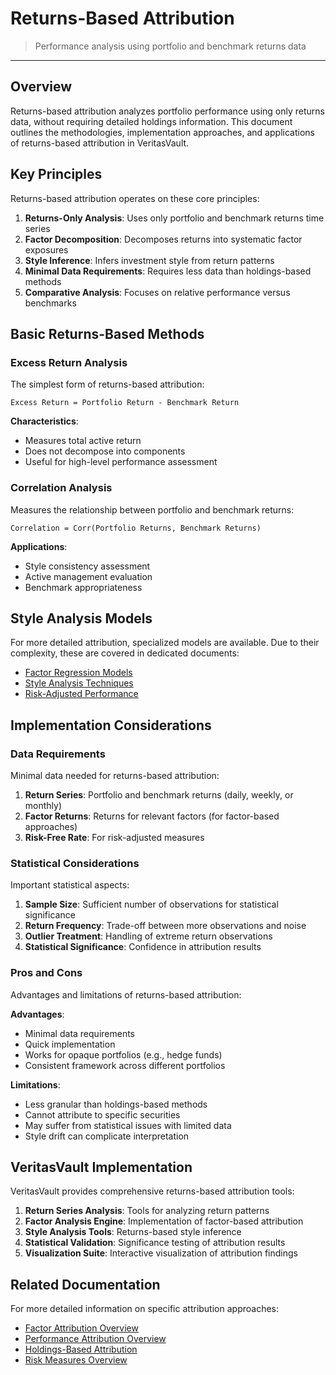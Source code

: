 # Returns-Based Attribution

> Performance analysis using portfolio and benchmark returns data

---

## Overview

Returns-based attribution analyzes portfolio performance using only returns data, without requiring detailed holdings information. This document outlines the methodologies, implementation approaches, and applications of returns-based attribution in VeritasVault.

## Key Principles

Returns-based attribution operates on these core principles:

1. **Returns-Only Analysis**: Uses only portfolio and benchmark returns time series
2. **Factor Decomposition**: Decomposes returns into systematic factor exposures
3. **Style Inference**: Infers investment style from return patterns
4. **Minimal Data Requirements**: Requires less data than holdings-based methods
5. **Comparative Analysis**: Focuses on relative performance versus benchmarks

## Basic Returns-Based Methods

### Excess Return Analysis

The simplest form of returns-based attribution:

```
Excess Return = Portfolio Return - Benchmark Return
```

**Characteristics**:
* Measures total active return
* Does not decompose into components
* Useful for high-level performance assessment

### Correlation Analysis

Measures the relationship between portfolio and benchmark returns:

```
Correlation = Corr(Portfolio Returns, Benchmark Returns)
```

**Applications**:
* Style consistency assessment
* Active management evaluation
* Benchmark appropriateness

## Style Analysis Models

For more detailed attribution, specialized models are available. Due to their complexity, these are covered in dedicated documents:

* [Factor Regression Models](./factor-regression-models.md)
* [Style Analysis Techniques](./style-analysis-techniques.md)
* [Risk-Adjusted Performance](./risk-adjusted-performance.md)

## Implementation Considerations

### Data Requirements

Minimal data needed for returns-based attribution:

1. **Return Series**: Portfolio and benchmark returns (daily, weekly, or monthly)
2. **Factor Returns**: Returns for relevant factors (for factor-based approaches)
3. **Risk-Free Rate**: For risk-adjusted measures

### Statistical Considerations

Important statistical aspects:

1. **Sample Size**: Sufficient number of observations for statistical significance
2. **Return Frequency**: Trade-off between more observations and noise
3. **Outlier Treatment**: Handling of extreme return observations
4. **Statistical Significance**: Confidence in attribution results

### Pros and Cons

Advantages and limitations of returns-based attribution:

**Advantages**:
* Minimal data requirements
* Quick implementation
* Works for opaque portfolios (e.g., hedge funds)
* Consistent framework across different portfolios

**Limitations**:
* Less granular than holdings-based methods
* Cannot attribute to specific securities
* May suffer from statistical issues with limited data
* Style drift can complicate interpretation

## VeritasVault Implementation

VeritasVault provides comprehensive returns-based attribution tools:

1. **Return Series Analysis**: Tools for analyzing return patterns
2. **Factor Analysis Engine**: Implementation of factor-based attribution
3. **Style Analysis Tools**: Returns-based style inference
4. **Statistical Validation**: Significance testing of attribution results
5. **Visualization Suite**: Interactive visualization of attribution findings

## Related Documentation

For more detailed information on specific attribution approaches:

* [Factor Attribution Overview](./factor-attribution-overview.md)
* [Performance Attribution Overview](./performance-attribution-overview.md)
* [Holdings-Based Attribution](./holdings-based-attribution.md)
* [Risk Measures Overview](../risk-management/risk-measures-overview.md)